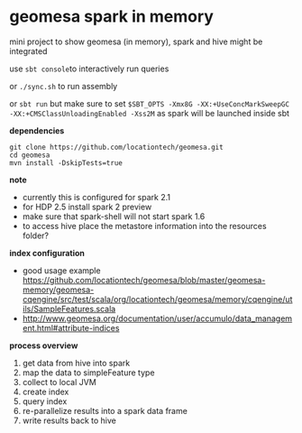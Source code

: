# geomesa spark in memory
mini project to show geomesa (in memory), spark and hive might be integrated

use `sbt console`to interactively run queries

or `./sync.sh` to run assembly

or `sbt run` but make sure to set `$SBT_OPTS -Xmx8G -XX:+UseConcMarkSweepGC -XX:+CMSClassUnloadingEnabled -Xss2M`
as spark will be launched inside sbt 


**dependencies**
```
git clone https://github.com/locationtech/geomesa.git
cd geomesa
mvn install -DskipTests=true
```

**note**
- currently this is configured for spark 2.1
- for HDP 2.5 install spark 2 preview
- make sure that spark-shell will not start spark 1.6
- to access hive place the metastore information into the resources folder?


**index configuration**
- good usage example https://github.com/locationtech/geomesa/blob/master/geomesa-memory/geomesa-cqengine/src/test/scala/org/locationtech/geomesa/memory/cqengine/utils/SampleFeatures.scala
- http://www.geomesa.org/documentation/user/accumulo/data_management.html#attribute-indices

**process overview**
1. get data from hive into spark
2. map the data to simpleFeature type
3. collect to local JVM
4. create index
5. query index
6. re-parallelize results into a spark data frame
7. write results back to hive